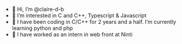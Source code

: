 - 👋 Hi, I’m @claire-d-b
- 👀 I’m interested in C and C++, Typescript & Javascript
- 🌱 I have been coding in C/C++ for 2 years and a half. I’m currently learning python and php
- 💞️ I have worked as an intern in web front at Ninti
